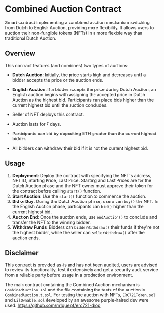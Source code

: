 # Combined Auction Contract

Smart contract implementing a combined auction mechanism switching from Dutch to English Auction, providing more flexibility. It allows users to auction their non-fungible tokens (NFTs) in a more flexible way than traditional Dutch Auction.

## Overview

This contract features (and combines) two types of auctions:
- **Dutch Auction**: Initially, the price starts high and decreases until a bidder accepts the price or the auction ends.
- **English Auction**: If a bidder accepts the price during Dutch Auction, an English auction begins with assigning the accepted price in Dutch Auction as the highest bid. Participants can place bids higher than the current highest bid until the auction concludes.

- Seller of NFT deploys this contract.
- Auction lasts for 7 days.
- Participants can bid by depositing ETH greater than the current highest bidder.
- All bidders can withdraw their bid if it is not the current highest bid.

## Usage

1. **Deployment**: Deploy the contract with specifying the NFT's address, NFT ID, Starting Price, Last Price. Starting and Last Prices are for the Dutch Auction phase and the NFT owner must approve their token for the contract before calling `start()` function.
2. **Start Auction**: Use the `start()` function to commence the auction.
3. **Bid or Buy**: During the Dutch Auction phase, users can `buy()` the NFT. In the English Auction phase, participants can `bid()` higher than the current highest bid.
4. **Auction End**: Once the auction ends, use `endAuction()` to conclude and transfer the NFT to the winning bidder.
5. **Withdraw Funds**: Bidders can `bidderWithdraw()` their funds if they're not the highest bidder, while the seller can `sellerWithdraw()` after the auction ends.

## Disclaimer

This contract is provided as-is and has not been audited, users are advised to review its functionality, test it extensively and get a security audit service from a reliable party before usage in a production environment.

The main contract containing the Combined Auction mechanism is `CombinedAuction.sol` and the file containing the tests of the auction is `CombinedAuction.t.sol`. For testing the auction with NFTs, `ERC721Token.sol` and `LilOwnable.sol` developed by an awesome purple-haired dev were used. https://github.com/m1guelpf/erc721-drop
